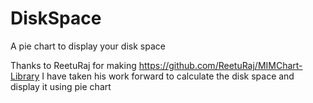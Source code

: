 # DiskSpace
A pie chart to display your disk space

Thanks to ReetuRaj for making https://github.com/ReetuRaj/MIMChart-Library
I have taken his work forward to calculate the disk space and display it using pie chart
